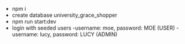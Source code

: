- npm i
- create database university_grace_shopper
- npm run start:dev
- login with seeded users
  -username: moe, password: MOE (USER)
  -username: lucy, password: LUCY (ADMIN)
